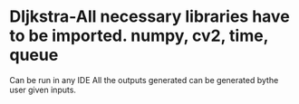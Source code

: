 # DIjkstra-All necessary libraries have to be imported. numpy, cv2, time, queue
Can be run in any IDE
All the outputs generated can be generated bythe user given inputs.
